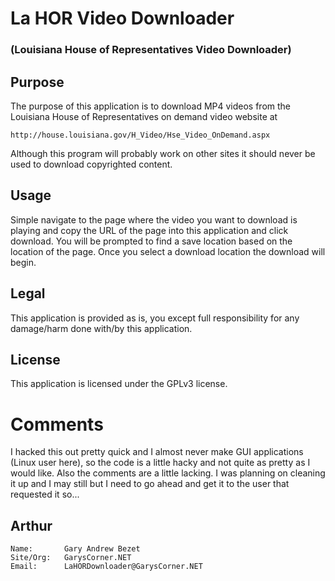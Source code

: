 # La HOR Video Downloader
### (Louisiana House of Representatives Video Downloader)


## Purpose
The purpose of this application is to download MP4 videos from the Louisiana House of Representatives on demand video website at
```
http://house.louisiana.gov/H_Video/Hse_Video_OnDemand.aspx
```
Although this program will probably work on other sites it should never be used to download copyrighted content.

## Usage
Simple navigate to the page where the video you want to download is playing and copy the URL of the page into this application and click download.  You will be prompted to find a save location based on the location of the page.  Once you select a download location the download will begin.

## Legal
This application is provided as is, you except full responsibility for any damage/harm done with/by this application.

## License
This application is licensed under the GPLv3 license.

# Comments
I hacked this out pretty quick and I almost never make GUI applications (Linux user here), so the code is a little hacky and not quite as pretty as I would like.  Also the comments are a little lacking.  I was planning on cleaning it up and I may still but I need to go ahead and get it to the user that requested it so...

## Arthur
```
Name:		Gary Andrew Bezet
Site/Org:	GarysCorner.NET
Email:		LaHORDownloader@GarysCorner.NET
```
